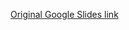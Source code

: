 [Original Google Slides link](https://docs.google.com/presentation/d/1jbtICn8pwhVb80BnB2Bal0J1T-AupH8OUjE82vsVBs8/edit?usp=sharing)
